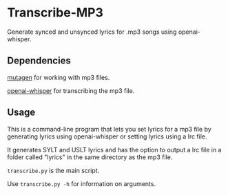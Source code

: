 # Transcribe-MP3
 Generate synced and unsynced lyrics for .mp3 songs using openai-whisper.

## Dependencies
[mutagen](https://pypi.org/project/mutagen/) for working with mp3 files.

[openai-whisper](https://pypi.org/project/openai-whisper/) for transcribing the mp3 file.

## Usage
This is a command-line program that lets you set lyrics for a mp3 file by generating lyrics using openai-whisper or setting lyrics using a lrc file.

It generates SYLT and USLT lyrics and has the option to output a lrc file in a folder called "lyrics" in the same directory as the mp3 file.

`transcribe.py` is the main script.

Use `transcribe.py -h` for information on arguments.

